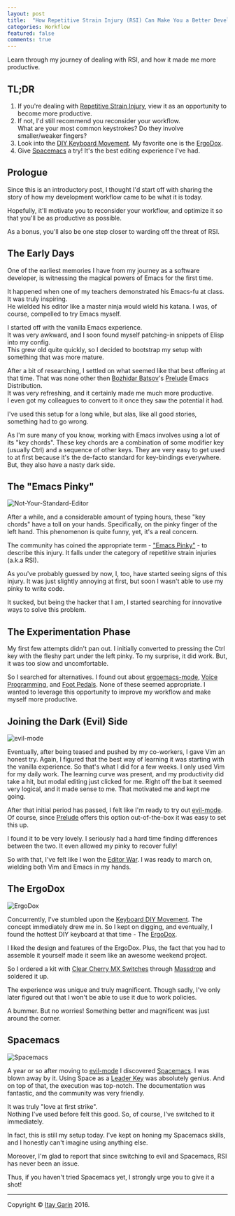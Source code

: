 ```yaml
---
layout: post
title:  "How Repetitive Strain Injury (RSI) Can Make You a Better Developer"
categories: Workflow
featured: false
comments: true
---
```


Learn through my journey of dealing with RSI, and how it made me more productive.

<!--more-->


## TL;DR

1. If you're dealing with [Repetitive Strain Injury](https://en.wikipedia.org/wiki/Repetitive_strain_injury), view it as an opportunity to become more productive.
2. If not, I'd still recommend you reconsider your workflow.  
What are your most common keystrokes? Do they involve smaller/weaker fingers? 
3. Look into the [DIY Keyboard Movement](https://geekhack.org). My favorite one is the [ErgoDox](http://ergodox.org/).
4. Give [Spacemacs](http://spacemacs.org/) a try! It's the best editing experience I've had.

## Prologue

Since this is an introductory post, I thought I'd start off with sharing
the story of how my development workflow came to be what it is today.

Hopefully, it'll motivate you to reconsider your workflow,
and optimize it so that you'll be as productive as possible.

As a bonus, you'll also be one step closer to warding off the threat of RSI.

## The Early Days

One of the earliest memories I have from my journey as a software developer,
is witnessing the magical powers of Emacs for the first time.

It happened when one of my teachers demonstrated his Emacs-fu at class.  
It was truly inspiring.  
He wielded his editor like a master ninja would wield his katana.
I was, of course, compelled to try Emacs myself.

I started off with the vanilla Emacs experience.  
It was very awkward, and I soon found myself patching-in snippets of Elisp into my config.  
This grew old quite quickly, so I decided to bootstrap my setup with something that was more mature.

After a bit of researching, I settled on what seemed like that best offering at that time.
That was none other then [Bozhidar Batsov](https://github.com/bbatsov)'s [Prelude](https://github.com/bbatsov/prelude) Emacs Distribution.  
It was very refreshing, and it certainly made me much more productive.  
I even got my colleagues to convert to it once they saw the potential it had.

I've used this setup for a long while, but alas, like all good stories, something had to go wrong.

As I'm sure many of you know, working with Emacs involves using a lot of its "key chords".
These key chords are a combination of some modifier key (usually Ctrl) and a sequence of other keys.
They are very easy to get used to at first because it's the de-facto standard for key-bindings everywhere.
But, they also have a nasty dark side.

## The "Emacs Pinky"

![Not-Your-Standard-Editor](http://i.imgur.com/fX58Bw2.png)

After a while, and a considerable amount of typing hours, these "key chords" have a toll on your hands.
Specifically, on the pinky finger of the left hand. This phenomenon is quite funny, yet, it's a real concern. 

The community has coined the appropriate term - ["Emacs Pinky"](https://en.wikipedia.org/wiki/Emacs#Emacs_pinky) - to describe this injury.
It falls under the category of repetitive strain injuries (a.k.a RSI).

As you've probably guessed by now, I, too, have started seeing signs of this injury.
It was just slightly annoying at first, but soon I wasn't able to use my pinky to write code.

It sucked, but being the hacker that I am, I started searching for innovative ways to solve this problem.

## The Experimentation Phase

My first few attempts didn't pan out.
I initially converted to pressing the Ctrl key with the fleshy part under the left pinky.
To my surprise, it did work. But, it was too slow and uncomfortable.

So I searched for alternatives.
I found out about [ergoemacs-mode](https://github.com/ergoemacs/ergoemacs-mode), [Voice Programming](https://www.youtube.com/watch?v=8SkdfdXWYaI), and [Foot Pedals](https://www.emacswiki.org/emacs/FootSwitches).
None of these seemed appropriate. I wanted to leverage this opportunity to improve
my workflow and make myself more productive.

## Joining the Dark (Evil) Side

![evil-mode](https://www.emacswiki.org/pics/static/EvilLogo)

Eventually, after being teased and pushed by my co-workers, I gave Vim an honest try.
Again, I figured that the best way of learning it was starting with the vanilla experience.
So that's what I did for a few weeks. I only used Vim for my daily work.
The learning curve was present, and my productivity did take a hit, but modal editing just clicked for me. Right off the bat it seemed very logical, and it made sense to me.
That motivated me and kept me going. 

After that initial period has passed, I felt like I'm ready to try out [evil-mode](https://www.emacswiki.org/emacs/Evil).
Of course, since [Prelude](https://github.com/bbatsov/prelude) offers this option out-of-the-box it was easy to set this up.

I found it to be very lovely. I seriously had a hard time finding differences between the two.
It even allowed my pinky to recover fully!

So with that, I've felt like I won the [Editor War](https://en.wikipedia.org/wiki/Editor_war). 
I was ready to march on, wielding both Vim and Emacs in my hands.

## The ErgoDox

![ErgoDox](http://res.cloudinary.com/indiegogo-media-prod-cld/image/upload/c_limit,w_620/v1435062448/e209onukdbrkpy4fygew.png)

Concurrently, I've stumbled upon the [Keyboard DIY Movement](https://geekhack.org). The concept immediately drew me in.
So I kept on digging, and eventually, I found the hottest DIY keyboard at that time - The [ErgoDox](http://ergodox.org/).

I liked the design and features of the ErgoDox.
Plus, the fact that you had to assemble it yourself made it seem like an awesome weekend project.

So I ordered a kit with [Clear Cherry MX Switches](https://deskthority.net/wiki/Cherry_MX_Clear) through [Massdrop](https://www.massdrop.com) and soldered it up.

The experience was unique and truly magnificent.
Though sadly, I've only later figured out that I won't be able
to use it due to work policies.

A bummer. But no worries!
Something better and magnificent was just around the corner.

## Spacemacs

![Spacemacs](https://camo.githubusercontent.com/f64bd3e47045358060788cfc035e3bf1961439aa/687474703a2f2f7777772e6e61737333722e636f6d2f73706163656d6163732e706e67)

A year or so after moving to [evil-mode](https://www.emacswiki.org/emacs/Evil) I discovered [Spacemacs](http://spacemacs.org/).
I was blown away by it. Using Space as a [Leader Key](http://usevim.com/2012/07/20/vim101-leader/) was absolutely genius.
And on top of that, the execution was top-notch. The documentation was fantastic,
and the community was very friendly.

It was truly "love at first strike".  
Nothing I've used before felt this good.
So, of course, I've switched to it immediately.

In fact, this is still my setup today.
I've kept on honing my Spacemacs skills, 
and I honestly can't imagine using anything else.

Moreover, I'm glad to report that since switching to evil and Spacemacs, 
RSI has never been an issue.

Thus, if you haven't tried Spacemacs yet, I strongly urge you to give it a shot!

***

Copyright © [Itay Garin](http://www.garin.io/) 2016.
